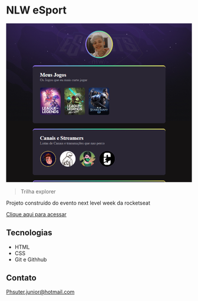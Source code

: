 # NLW eSport

![Preview](./.github/Preview.png)

> Trilha explorer

Projeto construído do evento next level week da rocketseat

[Clique aqui para acessar](https://paulosuter.github.io/NLW-Explorer/)


## Tecnologias

- HTML
- CSS
- Git e Githhub

## Contato

Phsuter.junior@hotmail.com

